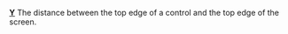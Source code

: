 [**Y**](properties-size-location.md) The distance between the top edge of a control and the top edge of the screen.

